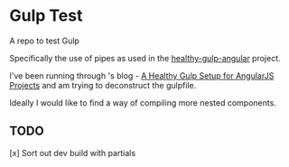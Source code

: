 # Gulp Test
A repo to test Gulp

Specifically the use of pipes as used in the [healthy-gulp-angular](https://github.com/paislee/healthy-gulp-angular) project.

I've been running through 's blog - [A Healthy Gulp Setup for AngularJS Projects](http://paislee.io/a-healthy-gulp-setup-for-angularjs-projects/) and am trying to deconstruct the gulpfile.

Ideally I would like to find a way of compiling more nested components.


## TODO

[x] Sort out dev build with partials
